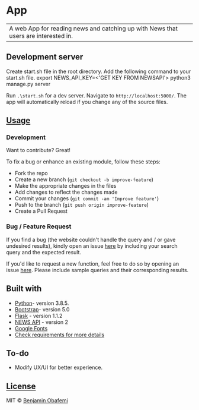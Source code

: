 # App

<table>
<tr>
<td>
  A web App for reading news and catching up with News that users are interested in.
</td>
</tr>
</table>


## Development server

Create start.sh file in the root directory.
Add the following command to your start.sh file.
export NEWS_API_KEY=<'GET KEY FROM NEWSAPI'>
python3 manage.py server

Run `.\start.sh` for a dev server. Navigate to `http://localhost:5000/`. The app will automatically reload if you change any of the source files.

## [Usage](https://the-source-news-app.herokuapp.com/)

### Development

Want to contribute? Great!

To fix a bug or enhance an existing module, follow these steps:

- Fork the repo
- Create a new branch (`git checkout -b improve-feature`)
- Make the appropriate changes in the files
- Add changes to reflect the changes made
- Commit your changes (`git commit -am 'Improve feature'`)
- Push to the branch (`git push origin improve-feature`)
- Create a Pull Request

### Bug / Feature Request

If you find a bug (the website couldn't handle the query and / or gave undesired results), kindly open an issue [here](https://github.com/benjaminbills/newsroom/issues/new) by including your search query and the expected result.

If you'd like to request a new function, feel free to do so by opening an issue [here](https://github.com/benjaminbills/newsroom/issues/new). Please include sample queries and their corresponding results.

## Built with

- [Python](https://www.python.org/)- version 3.8.5.
- [Bootstrap](https://getbootstrap.com/)- version 5.0
- [Flask](https://flask.palletsprojects.com/en/1.1.x/) - version 1.1.2
- [NEWS API](https://newsapi.org/) - version 2
- [Google Fonts](https://fonts.google.com/)
- [Check requirements for more details](https://github.com/benjaminbills/newsroom/blob/master/requirements.txt)

## To-do

- Modify UX/UI for better experience.

## [License](https://github.com/benjaminbills/newsroom/blob/master/License)

MIT © [Benjamin Obafemi ](https://github.com/benjaminbills)
